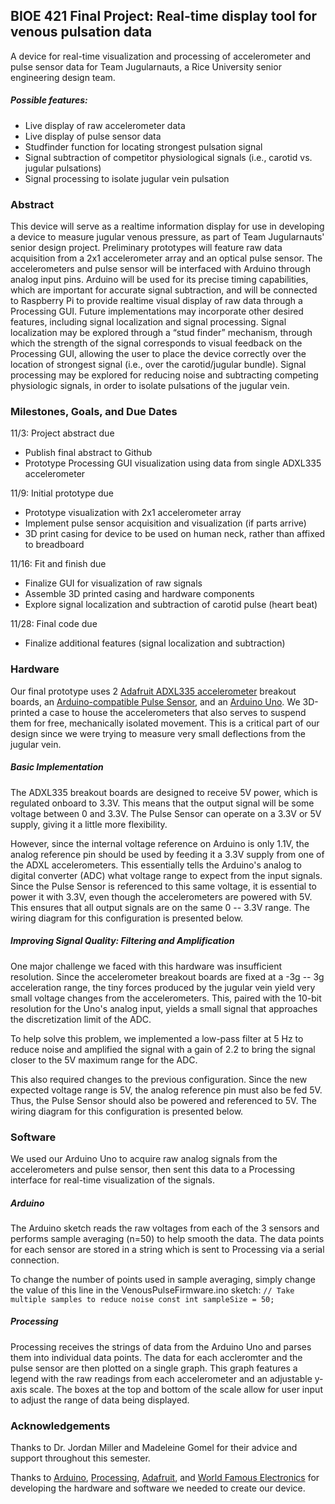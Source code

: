 ## BIOE 421 Final Project: Real-time display tool for venous pulsation data
A device for real-time visualization and processing of accelerometer and pulse sensor data for Team Jugularnauts, a Rice University senior engineering design team.

##### Possible features:
- Live display of raw accelerometer data
- Live display of pulse sensor data
- Studfinder function for locating strongest pulsation signal
- Signal subtraction of competitor physiological signals (i.e., carotid vs. jugular pulsations)
- Signal processing to isolate jugular vein pulsation

### Abstract
This device will serve as a realtime information display for use in developing a device to measure jugular venous pressure, as part of Team Jugularnauts' senior design project. Preliminary prototypes will feature raw data acquisition from a 2x1 accelerometer array and an optical pulse sensor. The accelerometers and pulse sensor will be interfaced with Arduino through analog input pins. Arduino will be used for its precise timing capabilities, which are important for accurate signal subtraction, and will be connected to Raspberry Pi to provide realtime visual display of raw data through a Processing GUI. Future implementations may incorporate other desired features, including signal localization and signal processing. Signal localization may be explored through a “stud finder” mechanism, through which the strength of the signal corresponds to visual feedback on the Processing GUI, allowing the user to place the device correctly over the location of strongest signal (i.e., over the carotid/jugular bundle). Signal processing may be explored for reducing noise and subtracting competing physiologic signals, in order to isolate pulsations of the jugular vein.

### Milestones, Goals, and Due Dates
11/3: Project abstract due
- Publish final abstract to Github
- Prototype Processing GUI visualization using data from single ADXL335 accelerometer

11/9: Initial prototype due
- Prototype visualization with 2x1 accelerometer array
- Implement pulse sensor acquisition and visualization (if parts arrive)
- 3D print casing for device to be used on human neck, rather than affixed to breadboard

11/16: Fit and finish due
- Finalize GUI for visualization of raw signals
- Assemble 3D printed casing and hardware components
- Explore signal localization and subtraction of carotid pulse (heart beat)

11/28: Final code due
- Finalize additional features (signal localization and subtraction)


### Hardware
Our final prototype uses 2 [Adafruit ADXL335 accelerometer](https://www.adafruit.com/product/163) breakout boards, an [Arduino-compatible Pulse Sensor](https://www.adafruit.com/product/1093), and an [Arduino Uno](https://store.arduino.cc/usa/arduino-uno-rev3). We 3D-printed a case to house the accelerometers that also serves to suspend them for free, mechanically isolated movement. This is a critical part of our design since we were trying to measure very small deflections from the jugular vein.

##### Basic Implementation
The ADXL335 breakout boards are designed to receive 5V power, which is regulated onboard to 3.3V. This means that the output signal will be some voltage between 0 and 3.3V. The Pulse Sensor can operate on a 3.3V or 5V supply, giving it a little more flexibility.

However, since the internal voltage reference on Arduino is only 1.1V, the analog reference pin should be used by feeding it a 3.3V supply from one of the ADXL accelerometers. This essentially tells the Arduino's analog to digital converter (ADC) what voltage range to expect from the input signals. Since the Pulse Sensor is referenced to this same voltage, it is essential to power it with 3.3V, even though the accelerometers are powered with 5V. This ensures that all output signals are on the same 0 -- 3.3V range. The wiring diagram for this configuration is presented below.

##### Improving Signal Quality: Filtering and Amplification
One major challenge we faced with this hardware was insufficient resolution. Since the accelerometer breakout boards are fixed at a -3g -- 3g acceleration range, the tiny forces produced by the jugular vein yield very small voltage changes from the accelerometers. This, paired with the 10-bit resolution for the Uno's analog input, yields a small signal that approaches the discretization limit of the ADC.

To help solve this problem, we implemented a low-pass filter at 5 Hz to reduce noise and amplified the signal with a gain of 2.2 to bring the signal closer to the 5V maximum range for the ADC.

This also required changes to the previous configuration. Since the new expected voltage range is 5V, the analog reference pin must also be fed 5V. Thus, the Pulse Sensor should also be powered and referenced to 5V. The wiring diagram for this configuration is presented below.


### Software
We used our Arduino Uno to acquire raw analog signals from the accelerometers and pulse sensor, then sent this data to a Processing interface for real-time visualization of the signals.

##### Arduino
The Arduino sketch reads the raw voltages from each of the 3 sensors and performs sample averaging (n=50) to help smooth the data. The data points for each sensor are stored in a string which is sent to Processing via a serial connection.

To change the number of points used in sample averaging, simply change the value of this line in the VenousPulseFirmware.ino sketch:
``// Take multiple samples to reduce noise
	const int sampleSize = 50;``

##### Processing
Processing receives the strings of data from the Arduino Uno and parses them into individual data points. The data for each accleromter and the pulse sensor are then plotted on a single graph. This graph features a legend with the raw readings from each accelerometer and an adjustable y-axis scale. The boxes at the top and bottom of the scale allow for user input to adjust the range of data being displayed.


### Acknowledgements
Thanks to Dr. Jordan Miller and Madeleine Gomel for their advice and support throughout this semester.

Thanks to [Arduino](www.arduino.cc), [Processing](www.processing.org), [Adafruit](www.adafruit.com), and [World Famous Electronics](https://pulsesensor.com/) for developing the hardware and software we needed to create our device.